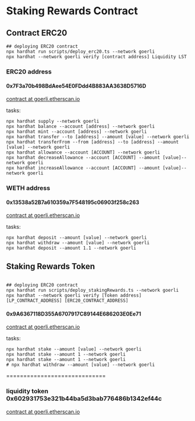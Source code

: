 # Staking Rewards Contract

## Contract ERC20

```shell
## deploying ERC20 contract
npx hardhat run scripts/deploy_erc20.ts --network goerli
npx hardhat --network goerli verify [contract address] Liquidity LST
```

### ERC20 address

#### 0x7F3a70b498BdAee54E0FDdd4B883AA3638D5716D

[contract at goerli.etherscan.io](https://goerli.etherscan.io/address/0x7F3a70b498BdAee54E0FDdd4B883AA3638D5716D)

tasks:

```shell
npx hardhat supply --network goerli
npx hardhat balance --account [address] --network goerli
npx hardhat mint --account [address] --network goerli
npx hardhat transfer --to [address] --amount [value] --network goerli
npx hardhat transferFrom --from [address] --to [address] --amount [value] --network goerli
npx hardhat allowance --account [ACCOUNT] --network goerli
npx hardhat decreaseAllowance --account [ACCOUNT] --amount [value]--network goerli
npx hardhat increaseAllowance --account [ACCOUNT] --amount [value]--network goerli
```

### WETH address

#### 0x13538a52B7a610359a7F548195c06903f258c263

[contract at goerli.etherscan.io](https://goerli.etherscan.io/address/0x13538a52B7a610359a7F548195c06903f258c263)

tasks:

```shell
npx hardhat deposit --amount [value] --network goerli
npx hardhat withdraw --amount [value] --network goerli
npx hardhat deposit --amount 1.1 --network goerli
```

## Staking Rewards Token

```shell

## deploying ERC20 contract
npx hardhat run scripts/deploy_stakingRewards.ts --network goerli
npx hardhat --network goerli verify [Token address] [LP_CONTRACT_ADDRESS] [ERC20_CONTRACT_ADDRESS]
```
#### 0x9A6367118D355A6707917C89144E686203E0Ee71

[contract at goerli.etherscan.io](https://goerli.etherscan.io/address/0x9A6367118D355A6707917C89144E686203E0Ee71#code)

tasks:

```shell
npx hardhat stake --amount [value] --network goerli
npx hardhat stake --amount 1 --network goerli
npx hardhat stake --amount 1 --network goerli
# npx hardhat withdraw --amount [value] --network goerli
```
=============================


### liquidity token 0x602931753e321b44ba5d3bab776486b1342ef44c
[contract at goerli.etherscan.io](https://goerli.etherscan.io/token/0x13538a52b7a610359a7f548195c06903f258c263?a=0x602931753e321b44ba5d3bab776486b1342ef44c)


